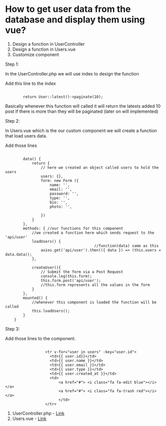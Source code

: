 # How to get user data from the database and display them using vue?

1. Design a function in UserController
2. Design a function in Users.vue
3. Customize component

Step 1:

In the UserController.php we will use index to design the function

Add this line to the index

~~~~

        return User::latest()->paginate(10);

~~~~

Basically whenever this function will called it will return the latests added 10 post if there is more than they will be paginated (later on will implemented)

Step 2:

In Users.vue which is the our custom component we will create a function that load users data.

Add those lines

~~~~

        data() {
            return {
                // here we created an object called users to hold the users
                users: {}, 
                form: new Form ({
                    name: '',
                    email: '',
                    password: '',
                    type: '',
                    bio: '',
                    photo: '',
                    
                })
            }
        },
        methods: { //our functions for this component
        	//we created a function here which sends request to the 'api/user'
            loadUsers() {
                                        //function(data) same as this
                axios.get('api/user').then(({ data }) => (this.users = data.data));
            },

            createUser(){
                // Submit the form via a Post Request
                console.log(this.form);
                this.form.post('api/user');
                //this.form represents all the values in the form
            }
        },
        mounted() {
        	//whenever this component is loaded the function will be called
            this.loadUsers();
        }
    }

~~~~

Step 3:

Add those lines to the component.

~~~~

                  <tr v-for="user in users" :key="user.id">
                    <td>{{ user.id}}</td>
                    <td>{{ user.name }}</td>
                    <td>{{ user.email }}</td>
                    <td>{{ user.type }}</td>
                    <td>{{ user.created_at }}</td>
                    <td>
                        <a href="#"> <i class="fa fa-edit blue"></i></a>
                        <a href="#"> <i class="fa fa-trash red"></i></a>
                        </td>
                  </tr>

~~~~

1. UserController.php - [Link](../app/Http/Controllers/API/UserController.php)
2. Users.vue - [Link](../resources/assets/js/components/Users.vue)